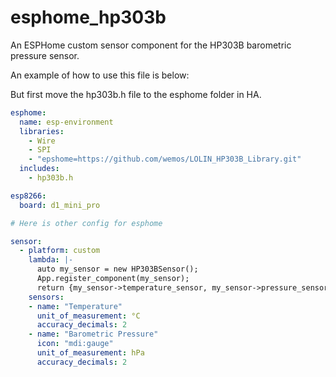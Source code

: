 # esphome_hp303b
An ESPHome custom sensor component for the HP303B barometric pressure sensor.

An example of how to use this file is below:

But first move the hp303b.h file to the esphome folder in HA.

```yaml
esphome:
  name: esp-environment
  libraries:
    - Wire
    - SPI
    - "epshome=https://github.com/wemos/LOLIN_HP303B_Library.git"
  includes:
    - hp303b.h

esp8266:
  board: d1_mini_pro

# Here is other config for esphome

sensor:
  - platform: custom
    lambda: |-
      auto my_sensor = new HP303BSensor();
      App.register_component(my_sensor);
      return {my_sensor->temperature_sensor, my_sensor->pressure_sensor};
    sensors:
    - name: "Temperature"
      unit_of_measurement: °C
      accuracy_decimals: 2
    - name: "Barometric Pressure"
      icon: "mdi:gauge"
      unit_of_measurement: hPa
      accuracy_decimals: 2

```
